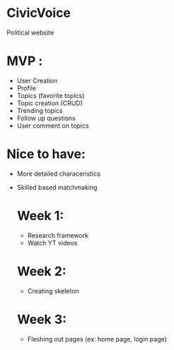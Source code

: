# CivicVoice
Political website
# MVP :
- User Creation
- Profile
- Topics (favorite topics)
- Topic creation (CRUD)
- Trending topics
- Follow up questions
- User comment on topics

# Nice to have:
- More detailed characeristics
- Skilled based matchmaking

  # Week 1:
  - Research framework
  - Watch YT videos

  # Week 2:
  - Creating skeleton
 
  # Week 3:
    - Fleshing out pages (ex: home page, login page)
      
    
    
